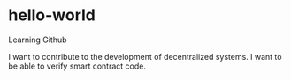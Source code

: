 # hello-world
Learning Github

I want to contribute to the development of decentralized systems.
I want to be able to verify smart contract code.
